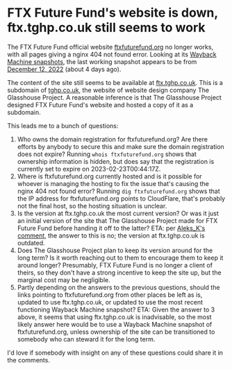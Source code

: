 # FTX Future Fund's website is down, ftx.tghp.co.uk still seems to work

The FTX Future Fund official website
[ftxfuturefund.org](https://ftxfuturefund.org/) no longer works, with
all pages giving a nginx 404 not found error. Looking at its [Wayback
Machine
snapshots](http://web.archive.org/web/20220000000000*/https://ftxfuturefund.org),
the last working snapshot appears to be from [December 12,
2022](http://web.archive.org/web/20221212115231/https://ftxfuturefund.org/)
(about 4 days ago).

The content of the site still seems to be available at
[ftx.tghp.co.uk](https://ftx.tghp.co.uk/). This is a subdomain of
[tghp.co.uk](https://www.tghp.co.uk/), the website of website design
company The Glasshouse Project. A reasonable inference is that The
Glasshouse Project designed FTX Future Fund's website and hosted a
copy of it as a subdomain.

This leads me to a bunch of questions:

1. Who owns the domain registration for ftxfuturefund.org? Are there
   efforts by anybody to secure this and make sure the domain
   registration does not expire? Running `whois ftxfuturefund.org`
   shows that ownership information is hidden, but does say that the
   registration is currently set to expire on 2023-02-23T00:44:17Z.
2. Where is ftxfuturefund.org currently hosted and is it possible for
   whoever is managing the hosting to fix the issue that's causing the
   nginx 404 not found error? Running `dig ftxfuturefund.org` shows
   that the IP address for ftxfuturefund.org points to CloudFlare,
   that's probably not the final host, so the hosting situation is
   unclear.
3. Is the version at ftx.tghp.co.uk the most current version? Or was
   it just an initial version of the site that The Glasshouse Project
   made for FTX Future Fund before handing it off to the latter? ETA:
   per [Aleks_K's
   comment](https://forum.effectivealtruism.org/posts/nKkHGCLTJMbbdohZv/ftx-future-fund-s-website-is-down-ftx-tghp-co-uk-still-seems?commentId=BqLQJaDLfy4bEEG7m),
   the answer to this is no; the version at ftx.tghp.co.uk is
   outdated.
4. Does The Glasshouse Project plan to keep its version around for the
   long term? Is it worth reaching out to them to encourage them to
   keep it around longer? Presumably, FTX Future Fund is no longer a
   client of theirs, so they don't have a strong incentive to keep the
   site up, but the marginal cost may be negligible.
5. Partly depending on the answers to the previous questions, should
   the links pointing to ftxfuturefund.org from other places be left
   as is, updated to use ftx.tghp.co.uk, or updated to use the most
   recent functioning Wayback Machine snapshot? ETA: Given the answer
   to 3 above, it seems that using ftx.tghp.co.uk is inadvisable, so
   the most likely answer here would be to use a Wayback Machine
   snapshot of ftxfuturefund.org, unless ownership of the site can be
   transitioned to somebody who can steward it for the long term.

I'd love if somebody with insight on any of these questions could
share it in the comments.

